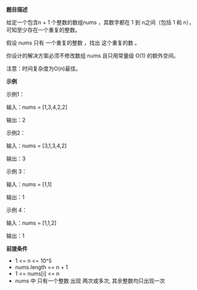**题目描述**

给定一个包含n + 1 个整数的数组nums ，其数字都在 1 到 n之间（包括 1 和 n），可知至少存在一个重复的整数。

假设 nums 只有 一个重复的整数 ，找出 这个重复的数 。

你设计的解决方案必须不修改数组 nums 且只用常量级 O(1) 的额外空间。

注意：时间复杂度为O(n)最佳。

**示例**

示例1：

输入：nums = [1,3,4,2,2]

输出：2

示例2：

输入：nums = [3,1,3,4,2]

输出：3

示例 3：

输入：nums = [1,1]

输出：1

示例 4：

输入：nums = [1,1,2]

输出：1

**前提条件**
- 1 <= n <= 10^5
- nums.length == n + 1
- 1 <= nums[i] <= n
- nums 中 只有一个整数 出现 两次或多次, 其余整数均只出现一次


